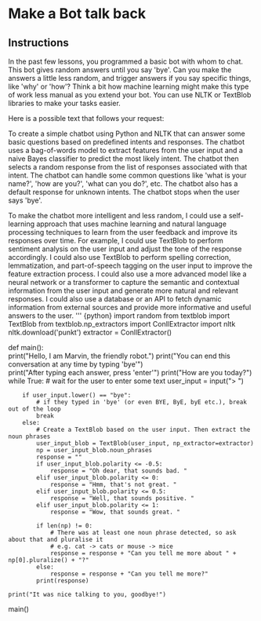 # Make a Bot talk back
## Instructions
In the past few lessons, you programmed a basic bot with whom to chat. This bot gives random answers until you say 'bye'. Can you make the answers a little less random, and trigger answers if you say specific things, like 'why' or 'how'? Think a bit how machine learning might make this type of work less manual as you extend your bot. You can use NLTK or TextBlob libraries to make your tasks easier.

Here is a possible text that follows your request:

To create a simple chatbot using Python and NLTK that can answer some basic questions based on predefined intents and responses. The chatbot uses a bag-of-words model to extract features from the user input and a naive Bayes classifier to predict the most likely intent. The chatbot then selects a random response from the list of responses associated with that intent. The chatbot can handle some common questions like 'what is your name?', 'how are you?', 'what can you do?', etc. The chatbot also has a default response for unknown intents. The chatbot stops when the user says 'bye'.

To make the chatbot more intelligent and less random, I could use a self-learning approach that uses machine learning and natural language processing techniques to learn from the user feedback and improve its responses over time. For example, I could use TextBlob to perform sentiment analysis on the user input and adjust the tone of the response accordingly. I could also use TextBlob to perform spelling correction, lemmatization, and part-of-speech tagging on the user input to improve the feature extraction process. I could also use a more advanced model like a neural network or a transformer to capture the semantic and contextual information from the user input and generate more natural and relevant responses. I could also use a database or an API to fetch dynamic information from external sources and provide more informative and useful answers to the user.
''' {python}
import random
from textblob import TextBlob
from textblob.np_extractors import ConllExtractor
import nltk
nltk.download('punkt')
extractor = ConllExtractor()

def main():   
    print("Hello, I am Marvin, the friendly robot.")
    print("You can end this conversation at any time by typing 'bye'")    
    print("After typing each answer, press 'enter'")
    print("How are you today?")
    while True:
        # wait for the user to enter some text
        user_input = input("> ")

        if user_input.lower() == "bye":            
            # if they typed in 'bye' (or even BYE, ByE, byE etc.), break out of the loop
            break
        else:
            # Create a TextBlob based on the user input. Then extract the noun phrases
            user_input_blob = TextBlob(user_input, np_extractor=extractor)                        
            np = user_input_blob.noun_phrases                                    
            response = ""
            if user_input_blob.polarity <= -0.5:
                response = "Oh dear, that sounds bad. "
            elif user_input_blob.polarity <= 0:
                response = "Hmm, that's not great. "
            elif user_input_blob.polarity <= 0.5:
                response = "Well, that sounds positive. "
            elif user_input_blob.polarity <= 1:
                response = "Wow, that sounds great. "

            if len(np) != 0:
                # There was at least one noun phrase detected, so ask about that and pluralise it
                # e.g. cat -> cats or mouse -> mice
                response = response + "Can you tell me more about " + np[0].pluralize() + "?"
            else:
                response = response + "Can you tell me more?"
            print(response)
    
    print("It was nice talking to you, goodbye!")
main()
